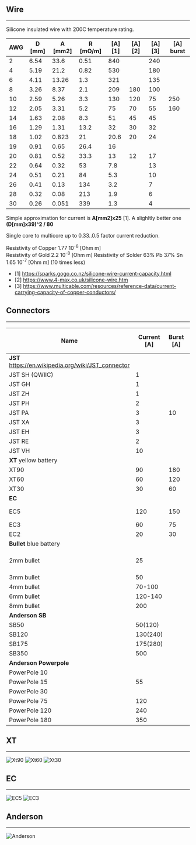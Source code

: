 ## Wire
---
Silicone insulated wire with 200C temperature rating.

| AWG | D [mm] | A [mm2]| R [mO/m]| [A] [1] | [A] [2] | [A] [3]  | [A] burst |
|---|-----|-----|-----|-----|----|----|-----|
| 2 | 6.54| 33.6| 0.51|  840|    | 240|
| 4 | 5.19| 21.2| 0.82|  530|    | 180|
| 6 | 4.11| 13.26| 1.3|  321|    | 135|
| 8 | 3.26| 8.37|  2.1|  209| 180| 100|  
| 10| 2.59| 5.26|  3.3|  130| 120|  75| 250|
| 12| 2.05| 3.31|  5.2|   75|  70|  55| 160|
| 14| 1.63| 2.08|  8.3|   51|  45|  45|
| 16| 1.29| 1.31| 13.2|   32|  30|  32|
| 18| 1.02| 0.823|  21| 20.6|  20|  24|
| 19| 0.91| 0.65| 26.4|   16|    |    |
| 20| 0.81| 0.52| 33.3|   13|  12|  17|
| 22| 0.64| 0.32|  53 |  7.8|    |  13|
| 24| 0.51| 0.21|  84 |  5.3|    |  10|
| 26| 0.41| 0.13| 134 |  3.2|    |   7|
| 28| 0.32| 0.08| 213 |  1.9|    |   6|
| 30| 0.26| 0.051|339 |  1.3|    |   4|

Simple approximation for current is **A[mm2]x25** [1].  A slighltly better one **(D[mm]x39)^2 / 80**

Single core to multicore up to 0.33..0.5 factor current reduction.  

Resistivity of Copper 1.77 10<sup>-8</sup>  [Ohm m]  
Resistivity of Gold 2.2 10<sup>-8</sup> [Ohm m]
Resistivity of Solder 63% Pb 37% Sn 1.65 10<sup>-7</sup> [Ohm m] (10 times less)  

* [1] https://sparks.gogo.co.nz/silicone-wire-current-capacity.html
* [2] https://www.4-max.co.uk/silicone-wire.htm
* [3] https://www.multicable.com/resources/reference-data/current-carrying-capacity-of-copper-conductors/

## Connectors 
-----
| Name  | Current [A]| Burst [A] | Connector Diameter [mm] | Wire Cup [AWG] / [mm] | Max Voltage |
|-------|---------|-------|--------------------|--------------|---|
| **JST** https://en.wikipedia.org/wiki/JST_connector
| JST SH (QWIIC)| 1 |   | 1mm pitch | 32-28 | 50V
| JST GH| 1 |   | 1.25 | 30-26 | 50V
| JST ZH| 1 |   | 1.5 | 32-26 | 50V
| JST PH| 2 |   | 2 | 32-24 | 100V
| JST PA| 3 | 10  | 2 | 32-24 | 250V
| JST XA| 3 |   | 2.5 | 32-24 | 250V
| JST EH| 3 |   | 2.5 | 32-24 | 250V
| JST RE| 2 |   | 2.54 | 32-24 | 250V
| JST VH| 10 |  | 3.96 | 32-24 | 250V
| **XT** yellow battery
| XT90  | 90  | 180 | 4.5 | 8/8mm | 500V
| XT60  | 60  | 120 | 3.5 | 12/3mm | 500V
| XT30  | 30  | 60  | 2 | 16/1.5mm | 500V
| **EC**
| EC5   | 120 | 150 | 5 |  8-10 / 4.77mm |
| EC3   | 60  | 75  | 3.5| 12/3.5mm |
| EC2   | 20  | 30  | | 16 
| **Bullet** blue battery
| 2mm bullet | 25 | | 2 | 20 | depends on molding, shrinktubing
| 3mm bullet | 50 | | 3 | 18 | up to 600V
| 4mm bullet | 70-100  | | 4 | 13-16 |
| 6mm bullet | 120-140 | | 6 | 10 |
| 8mm bullet | 200 | | 8 | 4 |
| **Anderson SB** 
| SB50  | 50(120) | | | 1-6 | 600V
| SB120 | 130(240) | | | 10-1 | 600V
| SB175 | 175(280) | | | 12-0/1 | 600V
| SB350 | 500      | | |        | 600V
| **Anderson Powerpole**
| PowerPole 10 | | | |14-16 |
| PowerPole 15 | 55 | | |10-20 |
| PowerPole 30 | | | | 10 |
| PowerPole 75 | 120 | | | 6-16 | 
| PowerPole 120 | 240 | | | 8 |
| PowerPole 180 | 350 | | | 3/0 |

## **XT**
----

![Xt90](xt90.jpg)
![Xt60](xt60.jpg)
![Xt30](xt30.jpg)
## **EC**
----

![EC5](EC5.jpg)
![EC3](ec3.jpg)

## **Anderson**
----
![Anderson](Anderson-SB-Plug-Sizes.jpg)
